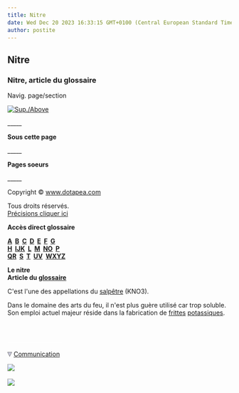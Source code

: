 ```yaml
---
title: Nitre
date: Wed Dec 20 2023 16:33:15 GMT+0100 (Central European Standard Time)
author: postite
---
```


## Nitre
### Nitre, article du glossaire
 Navig. page/section

[![Sup./Above](_derived/up_cmp_themenoir010_up.gif)](no.html)

\_\_\_\_\_

**Sous cette page**

\_\_\_\_\_

**Pages soeurs**

\_\_\_\_\_

Copyright © www.dotapea.com

Tous droits réservés.  
[Précisions cliquer ici](droitscopie.html)

**Accès direct glossaire**

**[A](a.html)  [B](b.html)  [C](c.html)  [D](d.html)  [E](e.html)  [F](f.html)  [G](g.html)  
[H](h.html)  [IJK](ijk.html)  [L](l.html)  [M](m.html)  [NO](no.html)  [P](p.html)  
[QR](qr.html)  [S](s.html)  [T](t.html)  [UV](uv.html)  [WXYZ](wxyz.html)**

**Le nitre  
Article du [glossaire](glossaire.html)**

C'est l'une des appellations du [salpêtre](salpetre.html) (KNO3).

Dans le domaine des arts du feu, il n'est plus guère utilisé car trop soluble. Son emploi actuel majeur réside dans la fabrication de [frittes](fritte.html) [potassiques](potassium.html).



 

 ![](images/transparent122x1.gif)

![](images/flechebas.gif) [Communication](http://www.artrealite.com/annonceurs.htm) 

[![](https://cbonvin.fr/sites/regie.artrealite.com/visuels/campagne1.png)](index-2.html#20131014)

![](https://cbonvin.fr/sites/regie.artrealite.com/visuels/campagne2.png)